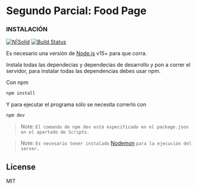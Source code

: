 # Segundo Parcial: Food Page

### INSTALACIÓN

[![N|Solid](https://cldup.com/dTxpPi9lDf.thumb.png)](https://nodesource.com/products/nsolid)
[![Build Status](https://travis-ci.org/joemccann/dillinger.svg?branch=master)](https://travis-ci.org/joemccann/dillinger)

Es necesario una versión de [Node.js](https://nodejs.org/) v15+ para que corra.

Instala todas las dependecias y dependecias de desarrollo y pon a correr el servidor, para instalar todas las dependencias debes usar npm.

Con npm

```sh
npm install
```

Y para ejecutar el programa sólo se necesita correrlo con

```sh
npm dev
```

> Note: `El comando de npm dev está especificado en el package.json en el apartado de Scripts.`

> Note: `Es necesario tener instalado` [Nodemon](https://www.npmjs.com/package/nodemon) `para la ejecución del server.`

## License

MIT
